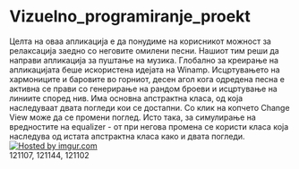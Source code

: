 Vizuelno_programiranje_proekt
=============================
  Целта на оваа апликација е  да понудиме на корисникот можност за релаксација заедно со неговите омилени песни. Нашиот тим  реши да направи апликација за пуштање на музика. Глобално за креирање на апликацијата беше искористена идејата на Winamp.
	Исцртувањето на хармониците и баровите во горниот, десен агол кога одредена песна е активна се прави со генерирање на рандом броеви и исцртување на линиите според нив. Има основна апстрактна класа, од која наследуваат двата погледи кои се достапни. Со клик на копчето Change View може да се промени поглед. Исто така, за симулирање на вредностите на equalizer - от при негова промена се користи класа која наследува од истата апстрактна класа како и двата погледи.
<br><a href="http://imgur.com/2GTydjl"><img src="http://i.imgur.com/2GTydjl.png" title="Hosted by imgur.com" /></a>
<br>121107, 121144, 121102
